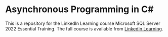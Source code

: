 # Asynchronous Programming in C#

This is a repository for the LinkedIn Learning course Microsoft SQL Server 2022 Essential Training. The full course is available from [LinkedIn Learning](https://www.linkedin.com/learning/asynchronous-programming-in-c-sharp/what-is-asynchronous-programming).
